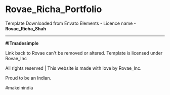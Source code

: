 # Rovae_Richa_Portfolio
<p>Template Downloaded from Envato Elements - Licence name - <b>Rovae_Richa_Shah</b></p>

-------------------------------------------------------------------------------------------
<p><b>#ITmadesimple</b></p>
<p>Link back to Rovae can't be removed or altered. Template is licensed under Rovae_Inc</p>
<p>All rights reserved | This website is made with love by Rovae_Inc.</p>

<p>Proud to be an Indian.</p>
<p>#makeinindia</p>

